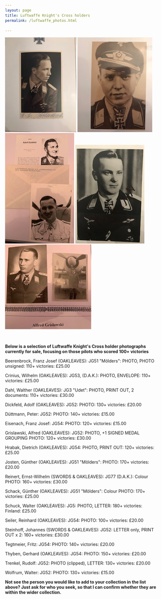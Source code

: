 ```yaml
---
layout: page
title: Luftwaffe Knight's Cross holders
permalink: /luftwaffe_photos.html

---
```

<div id="booksBySameAuthor">
  <p float="left">
<img src="./assets/Beerenbrock.jpg"/>
<img src="./assets/Duttmann 2.jpg"/>
<img src="./assets/Adolf Dickfield.jpeg"/>
<img src="./assets/Tegtmeier 2.jpeg"/>
<img src="./assets/Alfred Grislawski.jpeg"/>
</p>  
<br />
<p><b>Below is a selection of Luftwaffe Knight's Cross holder photographs currently for sale, focusing on those pilots who scored 100+ victories</b></p>
<p>Beerenbrock,	Franz Josef	(OAKLEAVES): JG51 "Mölders":	PHOTO, PHOTO unsigned:	110+ victories:	£25.00
<p>Crinius,	Wilhelm	(OAKLEAVES): JG53, (D.A.K.):	PHOTO, ENVELOPE:	110+ victories:	£25.00
<p>Dahl,	Walther	(OAKLEAVES):	JG3 "Udet":	PHOTO, PRINT OUT, 2 documents:	110+ victories:	£30.00
<p>Dickfeld,	Adolf	(OAKLEAVES):	JG52:	PHOTO: 130+ victories:	£20.00
<p>Düttmann,	Peter:	JG52:	PHOTO:	140+ victories:	£15.00
<p>Eisenach,	Franz Josef:	JG54:	PHOTO:	120+ victories:	£15.00
<p>Grislawski,	Alfred	(OAKLEAVES):	JG52:	PHOTO, +1 SIGNED MEDAL GROUPING PHOTO:	120+ victories:	£30.00
<p>Hrabak,	Dietrich	(OAKLEAVES):	JG54:	PHOTO, PRINT OUT:	120+ victories:	£25.00
<p>Josten,	Günther	(OAKLEAVES):	JG51 "Mölders":	PHOTO:	170+ victories:	£20.00
<p>Reinert,	Ernst-Wilhelm	(SWORDS & OAKLEAVES):	JG77 (D.A.K.):	Colour PHOTO:	160+ victories:	£30.00
<p>Schack,	Günther	(OAKLEAVES):	JG51 "Mölders":	Colour PHOTO:	170+ victories:	£25.00
<p>Schuck,	Walter	(OAKLEAVES):	JG5:	PHOTO, LETTER:	180+ victories: Finland:	£25.00
<p>Seiler,	Reinhard	(OAKLEAVES):	JG54:	PHOTO:	100+ victories:	£20.00
<p>Steinhoff,	Johannes	(SWORDS & OAKLEAVES):	JG52:	LETTER only, PRINT OUT x 2:	160+ victories:	£30.00
<p>Tegtmeier,	Fritz:	JG54:	PHOTO:	140+ victories:	£20.00
<p>Thyben,	Gerhard	(OAKLEAVES):	JG54:	PHOTO:	150+ victories:	£20.00
<p>Trenkel,	Rudolf:	JG52:	PHOTO (clipped), LETTER:	130+ victories:	£20.00
<p>Wolfrum,	Walter:	JG52:	PHOTO:	130+ victories:	£15.00
<p>
<b><centre>Not see the person you would like to add to your collection in the list above? Just ask for who you seek, so that I can confirm whether they are within the wider collection.
